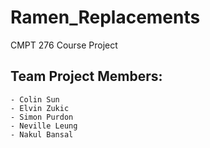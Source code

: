 # Ramen_Replacements
CMPT 276 Course Project

## Team Project Members:
    - Colin Sun
    - Elvin Zukic
    - Simon Purdon
    - Neville Leung
    - Nakul Bansal
